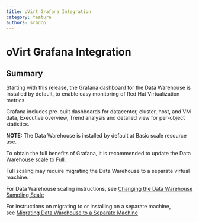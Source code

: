 ```yaml
---
title: oVirt Grafana Integration
category: feature
authors: sradco
---
```

# oVirt Grafana Integration

## Summary

Starting with this release, the Grafana dashboard for the Data Warehouse is installed by default, to enable easy monitoring of Red Hat Virtualization metrics.

Grafana includes pre-built dashboards for datacenter, cluster, host, and VM data, Executive overview, Trend analysis and detailed view for per-object statistics.

**NOTE:** The Data Warehouse is installed by default at Basic scale resource use. 

To obtain the full benefits of Grafana, it is recommended to update the Data Warehouse scale to Full.

Full scaling may require migrating the Data Warehouse to a separate virtual machine.

For Data Warehouse scaling instructions, see [Changing the Data Warehouse Sampling Scale](/documentation/data_warehouse_guide/)

For instructions on migrating to or installing on a separate machine, see [Migrating Data Warehouse to a Separate Machine](/documentation/data_warehouse_guide/)
